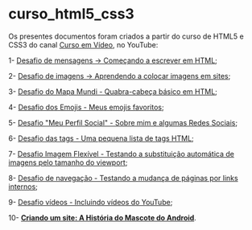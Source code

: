 # curso_html5_css3
Os presentes documentos foram criados a partir do curso de HTML5 e CSS3 do canal <a href="https://www.youtube.com/channel/UCrWvhVmt0Qac3HgsjQK62FQ" target="_blank" rel="external">Curso em Vídeo</a>, no YouTube:

1- <a href="desafios/d001/index.html">Desafio de mensagens -> Começando a escrever em HTML</a>;

2- <a href="desafios/d002/index.html">Desafio de imagens -> Aprendendo a colocar imagens em sites</a>;

3- <a href="desafios/d003/index.html" class="especial">Desafio do Mapa Mundi - Quabra-cabeça básico em HTML</a>;

4- <a href="desafios/d004/index.html">Desafio dos Emojis - Meus emojis favoritos</a>;

5- <a href="desafios/d005/index.html" class="especial">Desafio "Meu Perfil Social" - Sobre mim e algumas Redes Sociais</a>;

6- <a href="desafios/d006/index.html">Desafio das tags - Uma pequena lista de tags HTML</a>;

7- <a href="desafios/d007/index.html">Desafio Imagem Flexível - Testando a substituição automática de imagens pelo tamanho do viewport</a>;

8- <a href="desafios/d008/index.html">Desafio de navegação - Testando a mudança de páginas por links internos</a>;

9- <a href="desafios/d009/index.html">Desafio vídeos - Incluindo vídeos do YouTube</a>;

10- <a href="desafios/d010/index.html" class="especial"><strong>Criando um site: A História do Mascote do Android</strong></a>.
